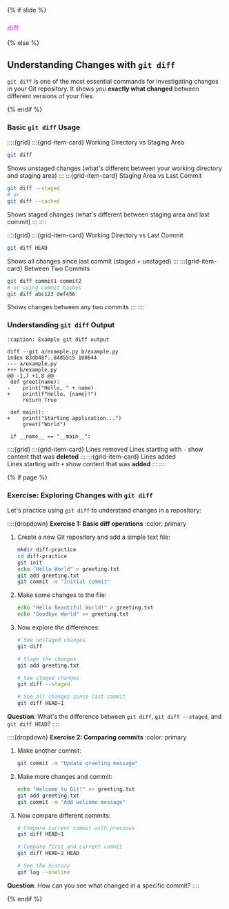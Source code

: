 {% if slide %}
### <i class="fab fa-git"></i> <strong style="color:#ca80e9">diff</strong>
{% else %}

## Understanding Changes with `git diff`

`git diff` is one of the most essential commands for investigating changes in your Git repository. It shows you **exactly what changed** between different versions of your files.

{% endif %}

### Basic `git diff` Usage

::::{grid}
:::{grid-item-card} Working Directory vs Staging Area
```bash
git diff
```
Shows unstaged changes (what's different between your working directory and staging area)
:::
:::{grid-item-card} Staging Area vs Last Commit
```bash
git diff --staged
# or
git diff --cached
```
Shows staged changes (what's different between staging area and last commit)
:::
::::

::::{grid}
:::{grid-item-card} Working Directory vs Last Commit
```bash
git diff HEAD
```
Shows all changes since last commit (staged + unstaged)
:::
:::{grid-item-card} Between Two Commits
```bash
git diff commit1 commit2
# or using commit hashes
git diff abc123 def456
```
Shows changes between any two commits
:::
::::

### Understanding `git diff` Output

```{code-block} diff
:caption: Example git diff output

diff --git a/example.py b/example.py
index 83db48f..84d55c5 100644
--- a/example.py
+++ b/example.py
@@ -1,7 +1,8 @@
 def greet(name):
-    print("Hello, " + name)
+    print(f"Hello, {name}!")
     return True
 
 def main():
+    print("Starting application...")
     greet("World")
 
 if __name__ == "__main__":
```

::::{grid}
:::{grid-item-card} <i class="fa-solid fa-minus"></i> Lines removed
Lines starting with `-` show content that was **deleted**
:::
:::{grid-item-card} <i class="fa-solid fa-plus"></i> Lines added  
Lines starting with `+` show content that was **added**
:::
::::

{% if page %}

### Exercise: Exploring Changes with `git diff`

Let's practice using `git diff` to understand changes in a repository:

::::{dropdown} **Exercise 1: Basic diff operations**
:color: primary

1. Create a new Git repository and add a simple text file:
   ```bash
   mkdir diff-practice
   cd diff-practice
   git init
   echo "Hello World" > greeting.txt
   git add greeting.txt
   git commit -m "Initial commit"
   ```

2. Make some changes to the file:
   ```bash
   echo "Hello Beautiful World!" > greeting.txt
   echo "Goodbye World" >> greeting.txt
   ```

3. Now explore the differences:
   ```bash
   # See unstaged changes
   git diff
   
   # Stage the changes
   git add greeting.txt
   
   # See staged changes
   git diff --staged
   
   # See all changes since last commit
   git diff HEAD~1
   ```

**Question**: What's the difference between `git diff`, `git diff --staged`, and `git diff HEAD`?
::::

::::{dropdown} **Exercise 2: Comparing commits**
:color: primary

1. Make another commit:
   ```bash
   git commit -m "Update greeting message"
   ```

2. Make more changes and commit:
   ```bash
   echo "Welcome to Git!" >> greeting.txt
   git add greeting.txt
   git commit -m "Add welcome message"
   ```

3. Now compare different commits:
   ```bash
   # Compare current commit with previous
   git diff HEAD~1
   
   # Compare first and current commit
   git diff HEAD~2 HEAD
   
   # See the history
   git log --oneline
   ```

**Question**: How can you see what changed in a specific commit?
::::

{% endif %}